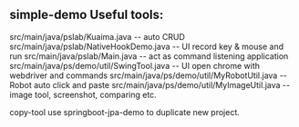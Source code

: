 ## simple-demo Useful tools:
src/main/java/pslab/Kuaima.java -- auto CRUD
src/main/java/pslab/NativeHookDemo.java -- UI record key & mouse and run
src/main/java/pslab/Main.java -- act as command listening application
src/main/java/ps/demo/util/SwingTool.java -- UI open chrome with webdriver and commands
src/main/java/ps/demo/util/MyRobotUtil.java -- Robot auto click and paste
src/main/java/ps/demo/util/MyImageUtil.java -- image tool, screenshot, comparing etc.


copy-tool use springboot-jpa-demo to duplicate new project.


